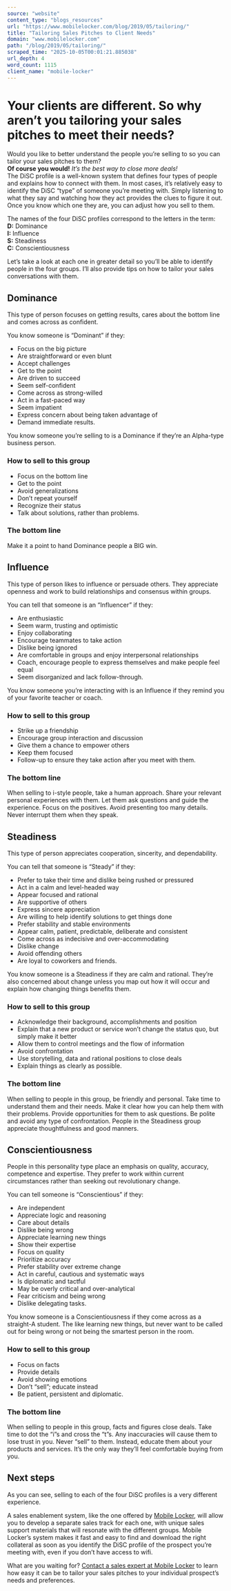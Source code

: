 ```yaml
---
source: "website"
content_type: "blogs_resources"
url: "https://www.mobilelocker.com/blog/2019/05/tailoring/"
title: "Tailoring Sales Pitches to Client Needs"
domain: "www.mobilelocker.com"
path: "/blog/2019/05/tailoring/"
scraped_time: "2025-10-05T00:01:21.885038"
url_depth: 4
word_count: 1115
client_name: "mobile-locker"
---
```


# Your clients are different. So why aren’t you tailoring your sales pitches to meet their needs?

Would you like to better understand the people you’re selling to so you can tailor your sales pitches to them?  
**Of course you would!** _It’s the best way to close more deals!_  
The DiSC profile is a well-known system that defines four types of people and explains how to connect with them. In most cases, it’s relatively easy to identify the DiSC “type” of someone you’re meeting with. Simply listening to what they say and watching how they act provides the clues to figure it out. Once you know which one they are, you can adjust how you sell to them.

The names of the four DiSC profiles correspond to the letters in the term:  
**D:** Dominance  
**I:** Influence  
**S:** Steadiness  
**C:** Conscientiousness  

Let’s take a look at each one in greater detail so you’ll be able to identify people in the four groups. I’ll also provide tips on how to tailor your sales conversations with them.

## Dominance

This type of person focuses on getting results, cares about the bottom line and comes across as confident.

You know someone is “Dominant” if they:

*   Focus on the big picture
*   Are straightforward or even blunt
*   Accept challenges
*   Get to the point
*   Are driven to succeed
*   Seem self-confident
*   Come across as strong-willed
*   Act in a fast-paced way
*   Seem impatient
*   Express concern about being taken advantage of
*   Demand immediate results.

You know someone you’re selling to is a Dominance if they’re an Alpha-type business person.

### How to sell to this group

*   Focus on the bottom line
*   Get to the point
*   Avoid generalizations
*   Don’t repeat yourself
*   Recognize their status
*   Talk about solutions, rather than problems.

### The bottom line

Make it a point to hand Dominance people a BIG win.

## Influence

This type of person likes to influence or persuade others. They appreciate openness and work to build relationships and consensus within groups.

You can tell that someone is an “Influencer” if they:

*   Are enthusiastic
*   Seem warm, trusting and optimistic
*   Enjoy collaborating
*   Encourage teammates to take action
*   Dislike being ignored
*   Are comfortable in groups and enjoy interpersonal relationships
*   Coach, encourage people to express themselves and make people feel equal
*   Seem disorganized and lack follow-through.

You know someone you’re interacting with is an Influence if they remind you of your favorite teacher or coach.

### How to sell to this group

*   Strike up a friendship
*   Encourage group interaction and discussion
*   Give them a chance to empower others
*   Keep them focused
*   Follow-up to ensure they take action after you meet with them.

### The bottom line

When selling to i-style people, take a human approach. Share your relevant personal experiences with them. Let them ask questions and guide the experience. Focus on the positives. Avoid presenting too many details. Never interrupt them when they speak.

## Steadiness

This type of person appreciates cooperation, sincerity, and dependability.

You can tell that someone is “Steady” if they:

*   Prefer to take their time and dislike being rushed or pressured
*   Act in a calm and level-headed way
*   Appear focused and rational
*   Are supportive of others
*   Express sincere appreciation
*   Are willing to help identify solutions to get things done
*   Prefer stability and stable environments
*   Appear calm, patient, predictable, deliberate and consistent
*   Come across as indecisive and over-accommodating
*   Dislike change
*   Avoid offending others
*   Are loyal to coworkers and friends.

You know someone is a Steadiness if they are calm and rational. They’re also concerned about change unless you map out how it will occur and explain how changing things benefits them.

### How to sell to this group

*   Acknowledge their background, accomplishments and position
*   Explain that a new product or service won’t change the status quo, but simply make it better
*   Allow them to control meetings and the flow of information
*   Avoid confrontation
*   Use storytelling, data and rational positions to close deals
*   Explain things as clearly as possible.

### The bottom line

When selling to people in this group, be friendly and personal. Take time to understand them and their needs. Make it clear how you can help them with their problems. Provide opportunities for them to ask questions. Be polite and avoid any type of confrontation. People in the Steadiness group appreciate thoughtfulness and good manners.

## Conscientiousness

People in this personality type place an emphasis on quality, accuracy, competence and expertise. They prefer to work within current circumstances rather than seeking out revolutionary change.  

You can tell someone is “Conscientious” if they:

*   Are independent
*   Appreciate logic and reasoning
*   Care about details
*   Dislike being wrong
*   Appreciate learning new things
*   Show their expertise
*   Focus on quality
*   Prioritize accuracy
*   Prefer stability over extreme change
*   Act in careful, cautious and systematic ways
*   Is diplomatic and tactful
*   May be overly critical and over-analytical
*   Fear criticism and being wrong
*   Dislike delegating tasks.

You know someone is a Conscientiousness if they come across as a straight-A student. The like learning new things, but never want to be called out for being wrong or not being the smartest person in the room.

### How to sell to this group

*   Focus on facts
*   Provide details
*   Avoid showing emotions
*   Don’t “sell”; educate instead
*   Be patient, persistent and diplomatic.

### The bottom line

When selling to people in this group, facts and figures close deals. Take time to dot the “i”s and cross the “t”s. Any inaccuracies will cause them to lose trust in you. Never “sell” to them. Instead, educate them about your products and services. It’s the only way they’ll feel comfortable buying from you.

## Next steps

As you can see, selling to each of the four DiSC profiles is a very different experience.

A sales enablement system, like the one offered by [Mobile Locker](https://www.mobilelocker.com), will allow you to develop a separate sales track for each one, with unique sales support materials that will resonate with the different groups. Mobile Locker’s system makes it fast and easy to find and download the right collateral as soon as you identify the DiSC profile of the prospect you’re meeting with, even if you don’t have access to wifi.

What are you waiting for? [Contact a sales expert at Mobile Locker](https://www.mobilelocker.com/discovery-call/) to learn how easy it can be to tailor your sales pitches to your individual prospect’s needs and preferences.